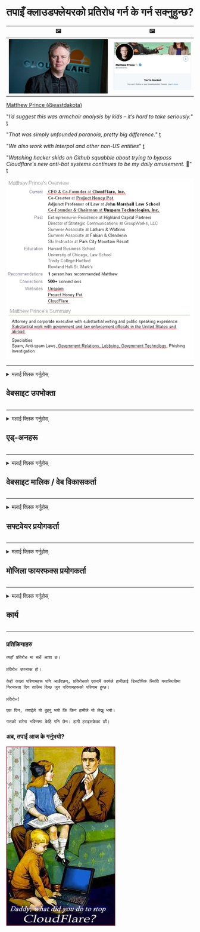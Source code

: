 # तपाइँ क्लाउडफ्लेयरको प्रतिरोध गर्न के गर्न सक्नुहुन्छ?

| 🖼 | 🖼 |
| --- | --- |
| ![](image/matthew_prince.jpg) | ![](image/blockedbymatthewprince.jpg) |

[Matthew Prince (@eastdakota)](https://twitter.com/eastdakota)

"*I’d suggest this was armchair analysis by kids – it’s hard to take seriously.*" [t](https://www.theguardian.com/technology/2015/nov/19/cloudflare-accused-by-anonymous-helping-isis)

"*That was simply unfounded paranoia, pretty big difference.*"  [t](https://twitter.com/xxdesmus/status/992757936123359233)

"*We also work with Interpol and other non-US entities*" [t](https://twitter.com/eastdakota/status/1203028504184360960)

"*Watching hacker skids on Github squabble about trying to bypass Cloudflare's new anti-bot systems continues to be my daily amusement.* 🍿" [t](https://twitter.com/eastdakota/status/1273277839102656515)


![](image/whoismp.jpg)

---


<details>
<summary>मलाई क्लिक गर्नुहोस्

## वेबसाइट उपभोक्ता
</summary>


- यदि तपाइँलाई मनपर्ने वेबसाइटले क्लाउडफ्लेयर प्रयोग गरिरहेको छ भने, उनीहरूलाई क्लाउडफ्लेयर प्रयोग नगर्न भन्नुहोस्।
  - फेसबुक, रेडडिट, ट्विटर वा म्यास्टोडन जस्ता सामाजिक मिडियामा ह्वाइनिंगले कुनै फरक पार्दैन। [कार्यहरू ह्यासट्यागभन्दा ठूलो हुन्छन्।](https://twitter.com/phyzonloop/status/1274132092490862594)
  - वेबसाइट मालिकलाई सम्पर्क गर्न कोशिस गर्नुहोस् यदि तपाईं आफूलाई उपयोगी बनाउन चाहानुहुन्छ भने।

[क्लाउडफ्लेयरले भने](https://github.com/Eloston/ungoogled-chromium/issues/783):
```
हामी तपाईंलाई सिफारिस गर्दछौं कि तपाईं विशिष्ट सेवाहरू वा साइटहरू जुन तपाईं यस मुद्दामा चलाउनुहुन्छ र तपाईंको अनुभव साझा गर्नका लागि प्रशासकहरूसँग सम्पर्क राख्नुहोस्।
```

[यदि तपाईं यसको लागि सोध्दैनन्, वेबसाइट मालिकलाई यो समस्या कहिले पनि थाहा हुँदैन।](PEOPLE.md)

![](image/liberapay.jpg)

[सफल उदाहरण](https://counterpartytalk.org/t/turn-off-cloudflare-on-counterparty-co-plz/164/5).<br>
तिमीलाई समस्या छ? [अब आफ्नो आवाज उठाउनुहोस्।](https://github.com/maraoz/maraoz.github.io/issues/1) तल उदाहरण।

```
तपाईं केवल कर्पोरेट सेन्सरशिप र सामूहिक निगरानीमा मद्दत गर्दै हुनुहुन्छ।
https://codeberg.org/crimeflare/cloudflare-tor/src/branch/master/README.md
```

```
तपाईंको वेब पृष्ठ क्लाउडफ्लेयरको गोपनीयता-दुरुपयोग निजी पर्खाल-बगैंचामा छ।
https://codeberg.org/crimeflare/cloudflare-tor/
```

- वेबसाइटको गोपनीयता नीति पढ्न केहि समय लिनुहोस्।
  - यदि वेबसाइट क्लाउडफ्लेयर पछाडि छ वा वेबसाइटले क्लाउडफ्लेयरमा जडान गरिएका सेवाहरू प्रयोग गरिरहेको छ।

यसले "क्लाउडफ्लेयर" के हो बुझाउनु पर्छ, र क्लाउडफ्लेयरको साथ तपाईंको डाटा साझा गर्न अनुमतिको लागि सोध्नु पर्छ। त्यसो गर्न असफल भएमा विश्वास भंग हुनेछ र प्रश्नमा रहेको वेबसाइटलाई वेवास्ता गर्नुपर्छ।

[एक स्वीकार्य गोपनीयता नीति उदाहरण यहाँ छ](https://archive.is/bDlTz) ("Subprocessors" > "Entity Name")

```
मैले तपाईंको गोपनीयता नीति पढेको छु र क्लाउडफ्लेयर शब्द भेटिन।
यदि तपाईं क्लाउडफ्लेयरमा मेरो डाटा फीड गर्न जारी राख्नुहुन्छ भने म तपाईंसँग डाटा साझेदारी गर्न अस्वीकार गर्दछु।
https://codeberg.org/crimeflare/cloudflare-tor/
```

यो गोपनीयता नीतिको उदाहरण हो जसमा क्लाउडफ्लेयर शब्द छैन।
[Liberland Jobs](https://archive.is/daKIr) [privacy policy](https://docsend.com/view/feiwyte):

![](image/cfwontobey.jpg)

क्लाउडफ्लेयरको आफ्नै गोपनीयता नीति छ।
[क्लाउडफ्लेयरले doxxing व्यक्तिहरूलाई माया गर्दछ।](https://www.reddit.com/r/GamerGhazi/comments/2s64fe/be_wary_reporting_to_cloudflare/)

वेबसाइटको साइनअप फारमको लागि यहाँ एक राम्रो उदाहरण छ।
AFAIK, शून्य वेबसाइटले यो गर। के तपाईं तिनीहरूलाई विश्वास गर्नुहुन्छ?

```
"XYZ का लागि साइन अप गर्नुहोस्" क्लिक गरेर, तपाईं हाम्रो सेवा सर्तहरू र गोपनीयता कथनलाई मन्जुर गर्नुहुन्छ।
तपाईं क्लाउडफ्लेयरको साथ आफ्नो डाटा साझा गर्न सहमत गर्नुहुन्छ र क्लाउडफ्लेयरको गोपनीयता कथनमा पनि सहमत हुनुहुन्छ।
यदि क्लाउडफ्लेयरले तपाईंको जानकारी लीक गर्दछ वा तपाईंलाई हाम्रो सर्भरहरूमा जडान हुन दिदैन भने, यो हाम्रो गल्ती होईन। [*]

[ साइन अप ] [ म असहमत ]
```
[*] [PEOPLE.md](PEOPLE.md)


- तिनीहरूको सेवा प्रयोग नगर्न प्रयास गर्नुहोस्। याद गर्नुहोस् तपाइँ क्लाउडफ्लेयर द्वारा हेरिरहनुभएको छ।
  - ["I'm in your TLS, sniffin' your passworz"](image/iminurtls.jpg)

- अन्य वेबसाइटको लागि खोजी गर्नुहोस्। त्यहाँ इन्टरनेटमा विकल्प र अवसरहरू छन्!

- दैनिक आधारमा टोर प्रयोग गर्न आफ्ना साथीहरूलाई राजी गर्नुहोस्।
  - बेनामी खुला इन्टरनेटको मानक हुनुपर्दछ!
  - [याद गर्नुहोस् कि टोर प्रोजेक्टले यस परियोजनालाई नमनपराउँदछ।](HISTORY.md)

</details>

------

<details>
<summary>मलाई क्लिक गर्नुहोस्

## एड्-अनहरू
</summary>

- यदि तपाइँको ब्राउजर फायरफक्स, टोर ब्राउजर, वा Ungoogled क्रोमियम तल यी एड्-अनहरू मध्ये एक प्रयोग गर्नुहोस्।
  - यदि तपाईं अन्य नयाँ एड-ऑन थप्न चाहानुहुन्छ भने यसका बारे पहिला सोध्नुहोस्।


| नाम | विकासकर्ता | समर्थन | ब्लक गर्न सक्दछ | सूचित गर्न सक्दछ | Chrome |
| -------- | -------- | -------- | -------- | -------- | -------- |
| [Bloku Cloudflaron MITM-Atakon](subfiles/about.bcma.md) | #Addon | [ ? ](README.md) | **हो**     | **हो**     |  **हो** |
| [Ĉu ligoj estas vundeblaj al MITM-atako?](subfiles/about.ismm.md) | #Addon | [ ? ](README.md) | होईन     | **हो**     |  **हो** |
| [Ĉu ĉi tiuj ligoj blokos Tor-uzanton?](subfiles/about.isat.md) | #Addon | [ ? ](README.md) | होईन     | **हो**     |  **हो** |
| [Block Cloudflare MITM Attack](https://trac.torproject.org/projects/tor/attachment/ticket/24351/block_cloudflare_mitm_attack-1.0.14.1-an%2Bfx.xpi)<br>[**DELETED BY TOR PROJECT**](HISTORY.md) | nullius | [ ? ](tool/block_cloudflare_mitm_fx), [Link](README.md) | **हो**     | **हो**     |  होईन |
| [TPRB](http://34ahehcli3epmhbu2wbl6kw6zdfl74iyc4vg3ja4xwhhst332z3knkyd.onion/) | Sw | [ ? ](http://34ahehcli3epmhbu2wbl6kw6zdfl74iyc4vg3ja4xwhhst332z3knkyd.onion/) | **हो**     | **हो**     |  होईन |
| [Detect Cloudflare](https://addons.mozilla.org/en-US/firefox/addon/detect-cloudflare/) | Frank Otto | [ ? ](https://github.com/traktofon/cf-detect) | होईन     | **हो**     |  होईन |
| [True Sight](https://addons.mozilla.org/en-US/firefox/addon/detect-cloudflare-plus/) | claustromaniac | [ ? ](https://github.com/claustromaniac/detect-cloudflare-plus) | होईन     | **हो**     |  होईन |
| [Which Cloudflare datacenter am I visiting?](https://addons.mozilla.org/en-US/firefox/addon/cf-pop/) | 依云 | [ ? ](https://github.com/lilydjwg/cf-pop) | होईन     | **हो**     |  होईन |


- "डीसेन्ट्रालेइज" "CDNJS (क्लाउडफ्लेयर)" मा जडान रोक्न सक्दछ।
  - यसले नेटवर्कहरूमा पुग्न धेरै अनुरोधहरूलाई रोक्छ, र साइटहरू बिच्छेद गर्न स्थानीय फाईलहरू पुर्‍याउँछ।
  - विकासकर्ताले जवाफ दियो: "[very concerning indeed](https://github.com/Synzvato/decentraleyes/issues/236#issuecomment-352049501)", "[widespread usage severely centralizes the web](https://github.com/Synzvato/decentraleyes/issues/251#issuecomment-366752049)"

- [तपाइँ तपाइँको प्रमाणपत्र प्राधिकरण (CA) बाट क्लाउडफ्लेयर प्रमाणपत्र हटाउन वा अविश्वास गर्न सक्नुहुन्छ।](https://www.ssl.com/how-to/remove-root-certificate-firefox/)

</details>

------

<details>
<summary>मलाई क्लिक गर्नुहोस्

## वेबसाइट मालिक / वेब विकासकर्ता
</summary>


![](image/word_cloudflarefree.jpg)

- क्लाउडफ्लेयर समाधान, अवधि प्रयोग नगर्नुहोस्।
  - तपाई त्यो भन्दा राम्रो गर्न सक्नुहुन्छ, हैन? [क्लाउडफ्लेयर सदस्यताहरू, योजनाहरू, डोमेनहरू, वा खाताहरू हटाउने तरिका यहाँ छ।](https://support.cloudflare.com/hc/en-us/articles/200167776-Removing-subscriptions-plans-domains-or-accounts)

| 🖼 | 🖼 |
| --- | --- |
| ![](image/htmlalertcloudflare.jpg) | ![](image/htmlalertcloudflare2.jpg) |

- थप ग्राहकहरू चाहनुहुन्छ? तिमीलाई थाहा छ के गर्ने। स "्केत "रेखाको माथि" हो।
  - [नमस्कार, तपाईंले "हामी तपाईंको गोपनीयतालाई गम्भीर रूपमा लिन्छौं" लेखे तर मैले "त्रुटि 3०3 निषेधित बेनामी प्रोक्सीलाई अनुमति छैन" मिल्यो।](https://it.slashdot.org/story/19/02/19/0033255/stop-saying-we-take-your-privacy-and-security-seriously) किन तपाईं Tor वा VPN रोक्दै हुनुहुन्छ? [र तपाईं किन अस्थायी ईमेलहरू रोक्दै हुनुहुन्छ?](http://nomdjgwjvyvlvmkolbyp3rocn2ld7fnlidlt2jjyotn3qqsvzs2gmuyd.onion/mail/)

![](image/anonexist.jpg)

- क्लाउडफ्लेयर प्रयोग गर्दा आउटेजको सम्भावना बढ्नेछ। यदि तपाईंको सर्वर तल छ वा क्लाउडफ्लेयर तल छ भने आगन्तुकहरूले तपाईंको वेबसाइटमा पहुँच गर्न सक्दैनन्।
  - [के तपाई वास्तवमै क्लाउडफ्लेयर कहिल्यै तल झर्दैन भन्ने सोच्नुहुन्छ?](https://www.ibtimes.com/cloudflare-down-not-working-sites-producing-504-gateway-timeout-errors-2618008) [Another](https://twitter.com/Jedduff/status/1097875615997399040) [sample](https://twitter.com/search?f=tweets&vertical=default&q=Cloudflare%20is%20having%20problems). [Need more](PEOPLE.md)?

![](image/cloudflareinternalerror.jpg)

- तपाईंको "एपीआई सेवा", "सफ्टवेयर अद्यावधिक सर्भर" वा "आरएसएस फिड" प्रोक्सी गर्न क्लाउडफ्लेयर प्रयोग गर्नाले तपाइँको ग्राहकलाई हानी गर्छ। एक ग्राहकले तपाईलाई बोलाए र भन्यो "म तपाईको एपीआई अब प्रयोग गर्न सक्दिन", र तपाईलाई केहि थाहा छैन के भइरहेको छ। क्लाउडफ्लेयरले चुपचाप तपाईंको ग्राहकलाई रोक्न सक्छ। तपाईं यो ठीक छ जस्तो लाग्छ?
  - त्यहाँ धेरै आरएसएस पाठक ग्राहक र आरएसएस रिडर अनलाइन सेवा छन्। यदि तपाईं व्यक्तिहरूलाई सदस्यता लिन अनुमति दिनुहुन्न भने तपाईं किन RSS फिड प्रकाशित गर्दै हुनुहुन्छ?

![](image/rssfeedovercf.jpg)

- के तपाईंलाई HTTPS प्रमाणपत्र चाहिन्छ? "ले एन्क्रिप्ट गर्नुहोस्" प्रयोग गर्नुहोस् वा यसलाई सीए कम्पनीबाट खरीद गर्नुहोस्।

- के तपाईंलाई DNS सर्भर चाहिन्छ? तपाईंको आफ्नै सर्भर सेट अप गर्न सक्नुहुन्न? कसरी उनीहरूको बारेमा: [Hurricane Electric Free DNS](https://dns.he.net/), [Dyn.com](https://dyn.com/dns/), [1984 Hosting](https://www.1984hosting.com/), [Afraid.Org (व्यवस्थापक तपाईंको खाता मेटाउनुहोस् यदि तपाईं TOR प्रयोग गर्नुहुन्छ)](https://freedns.afraid.org/)

- होस्टिंग सेवा खोज्दै हुनुहुन्छ? नि: शुल्क मात्र? कसरी उनीहरूको बारेमा: [Onion Service](http://vww6ybal4bd7szmgncyruucpgfkqahzddi37ktceo3ah7ngmcopnpyyd.onion/en/security/network-security/tor/onionservices-best-practices), [Free Web Hosting Area](https://freewha.com/), [Autistici/Inventati Web Site Hosting](https://www.autinv5q6en4gpf4.onion/services/website), [Github Pages](https://pages.github.com/), [Surge](https://surge.sh/)
  - [क्लाउडफ्लेयरको विकल्प](subfiles/cloudflare-alternatives.md)

- के तपाइँ "क्लाउडफ्लेयर-ipfs.com" प्रयोग गर्दै हुनुहुन्छ? [के तपाईंलाई क्लाउडफ्लेयर आईपीएफएस खराब छ थाहा छ?](PEOPLE.md)

- वेब अनुप्रयोग फायरवाल स्थापना गर्नुहोस् जस्तै OWASP र Fail2Ban तपाईंको सर्वरमा र यसलाई राम्रोसँग कन्फिगर गर्नुहोस्।
  - टोर रोक्नु भनेको समाधान होईन। केवल सानो नराम्रो प्रयोगकर्ताहरूका लागि सबैलाई सजाय नदिनुहोस्।

- पुन: निर्देशित गर्नुहोस् वा "क्लाउडफ्लेयर वार्प" प्रयोगकर्ताहरूलाई तपाईंको वेबसाइट पहुँच गर्नबाट रोक्नुहोस्। र एक कारण प्रदान गर्नुहोस् यदि तपाईं सक्नुहुन्छ भने।

> आईपी ​​सूची: "[क्लाउडफ्लेयरको हालको आईपी दायरा](cloudflare_inc/)"

> A: केवल तिनीहरूलाई ब्लक गर्नुहोस्

```
server {
...
deny 173.245.48.0/20;
deny 103.21.244.0/22;
deny 103.22.200.0/22;
deny 103.31.4.0/22;
deny 141.101.64.0/18;
deny 108.162.192.0/18;
deny 190.93.240.0/20;
deny 188.114.96.0/20;
deny 197.234.240.0/22;
deny 198.41.128.0/17;
deny 162.158.0.0/15;
deny 104.16.0.0/12;
deny 172.64.0.0/13;
deny 131.0.72.0/22;
deny 2400:cb00::/32;
deny 2606:4700::/32;
deny 2803:f800::/32;
deny 2405:b500::/32;
deny 2405:8100::/32;
deny 2a06:98c0::/29;
deny 2c0f:f248::/32;
...
}
```

> B: चेतावनी पृष्ठमा पुन: निर्देशित गर्नुहोस्

```
http {
...
geo $iscf {
default 0;
173.245.48.0/20 1;
103.21.244.0/22 1;
103.22.200.0/22 1;
103.31.4.0/22 1;
141.101.64.0/18 1;
108.162.192.0/18 1;
190.93.240.0/20 1;
188.114.96.0/20 1;
197.234.240.0/22 1;
198.41.128.0/17 1;
162.158.0.0/15 1;
104.16.0.0/12 1;
172.64.0.0/13 1;
131.0.72.0/22 1;
2400:cb00::/32 1;
2606:4700::/32 1;
2803:f800::/32 1;
2405:b500::/32 1;
2405:8100::/32 1;
2a06:98c0::/29 1;
2c0f:f248::/32 1;
}
...
}

server {
...
if ($iscf) {rewrite ^ https://example.com/cfwsorry.php;}
...
}

<?php
header('HTTP/1.1 406 Not Acceptable');
echo <<<CLOUDFLARED
Thank you for visiting ourwebsite.com!<br />
We are sorry, but we can't serve you because your connection is being intercepted by Cloudflare.<br />
Please read https://codeberg.org/crimeflare/cloudflare-tor for more information.<br />
CLOUDFLARED;
die();
```

- टोर प्याज सेवा सेट गर्नुहोस् वा I2P insite यदि तपाईं स्वतन्त्रतामा विश्वास गर्नुहुन्छ र अज्ञात प्रयोगकर्ताहरूलाई स्वागत गर्नुहुन्छ।

- अन्य क्लियरनेट / टोर डुअल वेबसाइट अपरेटरहरूको सल्लाह लिनुहोस् र अज्ञात साथीहरू बनाउनुहोस्!

</details>

------

<details>
<summary>मलाई क्लिक गर्नुहोस्

## सफ्टवेयर प्रयोगकर्ता
</summary>


- Discord ले क्लाउडफ्लेयर प्रयोग गरिरहेको छ। विकल्पहरू? हामी सुझाव दिन्छौं [**Briar** (Android)](https://f-droid.org/en/packages/org.briarproject.briar.android/), [Ricochet (PC)](https://ricochet.im/), [Tox + Tor (Android/PC)](https://tox.chat/download.html)
  - ब्रायरले टोरे डेमोन समावेश गर्दछ त्यसैले तपाईं ओर्बोट स्थापना गर्नुपर्दैन।
  - Qwtch विकासकर्ताहरू, खुला गोपनीयता, सूचना बिना तिनीहरूको गिट सेवाबाट स्टप_क्लाउडफ्लेयर परियोजना मेटाइयो।

- यदि तपाईं डेबियन GNU / लिनक्स, वा कुनै डेरिभेटिभ प्रयोग गर्नुहुन्छ भने, सदस्यता लिनुहोस्: [bug #831835](https://bugs.debian.org/cgi-bin/bugreport.cgi?bug=831835). र यदि तपाईं सक्नुहुन्छ भने प्याच प्रमाणित गर्न मद्दत गर्नुहोस्, र मर्मतकर्तालाई सहि निष्कर्षमा पुग्न मद्दत गर्नुहोस् कि यो स्वीकार्नुपर्दछ।

- सँधै यी ब्राउजरहरूको सिफारिस गर्नुहोस्।

| नाम | विकासकर्ता | समर्थन | टिप्पणी |
| -------- | -------- | -------- | -------- |
| [Ungoogled-Chromium](https://ungoogled-software.github.io/ungoogled-chromium-binaries/) | Eloston | [ ? ](https://github.com/Eloston/ungoogled-chromium) | PC (Win, Mac, Linux)  _!Tor_ |
| [Bromite](https://www.bromite.org/fdroid) | Bromite | [ ? ](https://github.com/bromite/bromite/issues) | Android  _!Tor_ |
| [Tor Browser](https://www.torproject.org/download/) | Tor Project | [ ? ](https://support.torproject.org/) | PC (Win, Mac, Linux)  _Tor_|
| [Tor Browser Android](https://www.torproject.org/download/) | Tor Project | [ ? ](https://support.torproject.org/) | Android  _Tor_|
| [Onion Browser](https://itunes.apple.com/us/app/onion-browser/id519296448?mt=8) | Mike Tigas | [ ? ](https://github.com/OnionBrowser/OnionBrowser/issues) | Apple iOS  _Tor_|
| [GNU/Icecat](https://www.gnu.org/software/gnuzilla/) | GNU | [ ? ](https://www.gnu.org/software/gnuzilla/) | PC (Linux) |
| [IceCatMobile](https://f-droid.org/en/packages/org.gnu.icecat/) | GNU | [ ? ](https://lists.gnu.org/mailman/listinfo/bug-gnuzilla) | Android |
| [Iridium Browser](https://iridiumbrowser.de/about/) | Iridium | [ ? ](https://github.com/iridium-browser/iridium-browser/) | PC (Win, Mac, Linux, OpenBSD) |


अन्य सफ्टवेयरको गोपनीयता अपूर्ण छ। यसको मतलब टोर ब्राउजर "उत्तम" छैन।
कुनै 100% सुरक्षित छैन न त 100% निजी र इन्टरनेट र प्रविधि मा निजी छ।

- टोर प्रयोग गर्न चाहनुहुन्न? तपाईं टोर डेमनको साथ कुनै पनि ब्राउजर प्रयोग गर्न सक्नुहुनेछ।
  - [नोट गर्नुहोस् कि टोर प्रोजेक्टले यो मनपर्दैन।](https://support.torproject.org/tbb/tbb-9/) टोर ब्राउजर प्रयोग गर्नुहोस् यदि तपाईं त्यसो गर्न सक्षम हुनुहुन्छ भने।
- [टोरको साथ क्रोमियम कसरी प्रयोग गर्ने](subfiles/chromium_tor.md)


अर्को सफ्टवेयरको गोपनीयता बारे कुरा गरौं।

- [यदि तपाईंले वास्तवमै फायरफक्स प्रयोग गर्न आवश्यक छ भने, "फायरफक्स ईएसआर" छान्नुहोस्।](https://www.mozilla.org/en-US/firefox/organizations/)
  - [फायरफक्स - स्पाइवेयर वाचडग](https://spyware.neocities.org/articles/firefox.html)
  - [फायरफक्सले स्वतन्त्र बोली अस्वीकार गर्दछ, स्वतन्त्र बोलीमा प्रतिबन्ध लगाउँछ](https://web.archive.org/web/20200423010026/https://reclaimthenet.org/firefox-rejects-free-speech-bans-free-speech-commenting-plugin-dissenter-from-its-extensions-gallery/)
  - ["१००+ डाउनभोटहरू। यस्तो देखिन्छ कि एक सफ्टवेयर कम्पनीलाई टाँस्न को लागी ... सफ्टवेयर आजकल धेरै धेरै छ।"](https://old.reddit.com/r/firefox/comments/gutdiw/weve_got_work_to_do_the_mozilla_blog/fslbbb6/)
  - [ओह, किन फायरफक्सले मेरो यूआरएल बारमा प्रायोजित लिंकहरू देखाउँदै छ?](https://www.reddit.com/r/firefox/comments/jybx2w/uh_why_is_firefox_showing_me_sponsored_links_in/)
  - [मोजिला - शैतान अवतार](https://digdeeper.neocities.org/ghost/mozilla.html)

- [याद गर्नुहोस्, मोजिल्लाले क्लाउडफ्लेयर सेवा प्रयोग गरिरहेको छ।](https://www.robtex.com/dns-lookup/www.mozilla.org) [तिनीहरू आफ्नो उत्पादनमा क्लाउडफ्लेयरको डीएनएस सेवा पनि प्रयोग गरिरहेछन्।](https://www.theregister.co.uk/2018/03/21/mozilla_testing_dns_encryption/)

- [मोजिलाले आधिकारिक रूपमा यो टिकट अस्वीकार गर्‍यो।](https://bugzilla.mozilla.org/show_bug.cgi?id=1426618)

- [फायरफक्स फोकस एक मजाक हो।](https://github.com/mozilla-mobile/focus-android/issues/1743) [तिनीहरूले टेलमेट्री बन्द गर्ने वाचा गरे तर तिनीहरूले यो परिवर्तन गरे।](https://github.com/mozilla-mobile/focus-android/issues/4210)

- [पालेमुन / बेसिलिस्क विकासकर्ताले क्लाउडफ्लेयर मन पराउँछन्।](https://github.com/mozilla-mobile/focus-android/issues/1743#issuecomment-345993097)
  - [प्याले मूनको आर्काइभ सर्वरले १ware महिनासम्म ह्याक गरेर मालवेयर फैलायो](https://www.reddit.com/r/privacytoolsIO/comments/cc808y/pale_moons_archive_server_hacked_and_spread/)
  - उहाँ टोर प्रयोगकर्ताहरूलाई पनि घृणा गर्नुहुन्छ - "[यो टोर तिर शत्रुतापूर्ण गरौं। मलाई लाग्छ धेरै साइटहरू यसको अत्यधिक दुरुपयोग कारकलाई विचार गर्दै टोर प्रति शत्रुतापूर्ण हुनुपर्दछ।](https://github.com/yacy/yacy_search_server/issues/314#issuecomment-565932097)"

- [वाटरफक्समा गम्भीर "फोन होम" समस्या छ](https://spyware.neocities.org/articles/waterfox.html)

- [गुगल क्रोम एक स्पाइवेयर हो।](https://www.gnu.org/proprietary/malware-google.en.html)
  - [गुगलले तपाईंको गतिविधि प्रोफाइल गर्दछ।](https://spyware.neocities.org/articles/chrome.html)

- [SRWare Iron धेरै फोन घर जडान बनाउन।](https://spyware.neocities.org/articles/iron.html) यो गुगल डोमेनमा पनि जडान गर्दछ।

- [बहादुर ब्राउजर व्हाइटलिस्ट फेसबुक / ट्विटर ट्र्याकरहरू।](https://www.bleepingcomputer.com/news/security/facebook-twitter-trackers-whitelisted-by-brave-browser/)
  - [यहाँ थप मुद्दाहरू छन्।](https://spyware.neocities.org/articles/brave.html)
  - [binance सम्बद्ध आईडी](https://twitter.com/cryptonator1337/status/1269594587716374528)

- [माईक्रोसफ्ट एजले फेसबुकको उपयोगकर्ताको पछाडि फ्ल्यास कोड चलाउन दिन्छ।](https://www.zdnet.com/article/microsoft-edge-lets-facebook-run-flash-code-behind-users-backs/)

- [भिवालदीले तपाइँको गोपनीयतालाई आदर गर्दैन।](https://spyware.neocities.org/articles/vivaldi.html)

- [ओपेरा स्पायवेयर स्तर: अत्यधिक उच्च](https://spyware.neocities.org/articles/opera.html)

- Apple iOS: [तपाइँ आईओएस मा सबै मा उपयोग गर्नु हुँदैन, मुख्य किनभने यो मालवेयर हो।](https://www.gnu.org/proprietary/malware-apple.html)

त्यसकारण हामी माथि तालिका मात्र सिफारिस गर्दछौं। अरु केही छैन।

</details>

------

<details>
<summary>मलाई क्लिक गर्नुहोस्

## मोजिला फायरफक्स प्रयोगकर्ता
</summary>


- "फायरफक्स नाइटली" ले अप्ट-आउट विधि बिना मोजिला सर्भरहरूमा डिबग-स्तर जानकारी पठाउँदछ।
  - [मोजिला सर्भरहरू क्लाउडफ्लेयरमा छन्](https://www.digwebinterface.com/?hostnames=www.mozilla.org%0D%0Amozilla.cloudflare-dns.com&type=&ns=resolver&useresolver=8.8.4.4&nameservers=)

- फायरफक्सलाई मोजिला सर्भरहरूमा जडान हुन निषेध गर्न सम्भव छ।
  - [मोजिलाको नीति-टेम्प्लेट गाइड](https://github.com/mozilla/policy-templates/blob/master/README.md)
  - दिमागमा राख्नुहोस् कि यो ट्रिकले पछिल्लो संस्करणमा काम गर्न रोक्न सक्दछ किनकि मोजिला आफैले स्वेतसूची गर्न मनपराउँदछ।
  - तिनीहरूलाई पूर्ण रूपमा रोक्न फायरवाल र DNS फिल्टर प्रयोग गर्नुहोस्।

"`/distribution/policies.json`"

>     "WebsiteFilter": {
> 		"Block": [
> 		"*://*.mozilla.com/*",
> 		"*://*.mozilla.net/*",
> 		"*://*.mozilla.org/*",
> 		"*://webcompat.com/*",
> 		"*://*.firefox.com/*",
> 		"*://*.thunderbird.net/*",
> 		"*://*.cloudflare.com/*"
> 		]
>     },


- ~~Mozilla को ट्र्याकरमा बग रिपोर्ट गर्नुहोस्, उनीहरूलाई क्लाउडफ्लेयर प्रयोग नगर्न भन्दै।~~ त्यहाँ बगजिलामा बग रिपोर्ट थियो। धेरै व्यक्तिहरू उनीहरूको चिन्ता पोष्ट गरियो, तर बग २०१ 2018 मा प्रशासकद्वारा लुकाइएको थियो।

- तपाईं फायरफक्समा DoH असक्षम गर्न सक्नुहुन्छ।
  - [फायरफक्सको पूर्वनिर्धारित DNS प्रदायक परिवर्तन गर्नुहोस्](subfiles/change-firefox-dns.md)

![](image/firefoxdns.jpg)

- [यदि तपाईं गैर- ISP DNS प्रयोग गर्न चाहानुहुन्छ भने, OpenNIC Tier2 DNS सेवा वा कुनै पनि गैर-क्लाउडफ्लेयर DNS सेवाहरूको प्रयोग गर्ने बारे विचार गर्नुहोस्।](https://wiki.opennic.org/start)
![](image/opennic.jpg)
  - DNS का साथ क्लाउडफ्लेयर रोक्नुहोस्। [Crimeflare DNS](https://dns.crimeflare.eu.org/)

- तपाईं टोरलाई DNS रिजल्भरको रूपमा प्रयोग गर्न सक्नुहुनेछ। [यदि तपाईं टोर विशेषज्ञ हुनुहुन्न भने, यहाँ प्रश्न सोध्नुहोस्।](https://tor.stackexchange.com/)

> **कसरी?**
> 1. Tor डाउनलोड गर्नुहोस् र तपाईंको कम्प्युटरमा स्थापना गर्नुहोस्।
> 2. यस लाइनलाई "torrc" फाईलमा थप्नुहोस्।
> DNSPort 127.0.0.1:53
> 3. पुनः सुरु गर्नुहोस्
> 4. तपाइँको कम्प्युटरको DNS सर्भर "१२7.०.०.१" मा सेट गर्नुहोस्।

</details>

------

<details>
<summary>मलाई क्लिक गर्नुहोस्

## कार्य
</summary>


- अरूलाई क्लाउडफ्लेयरको खतराहरूको बारेमा बताउनुहोस्।

- [यो भण्डार सुधार गर्न मद्दत गर्नुहोस्।](https://codeberg.org/crimeflare/cloudflare-tor).
  - दुबै सूचीहरू, यसको बिरूद्ध तर्कहरू र विवरणहरू।

- [कागजात गर्नुहोस् र धेरै सार्वजनिक गर्नुहोस् जहाँ चीजहरू क्लाउडफ्लेयर (र समान कम्पनिहरू) सँग गलत हुन्छन्, निश्चित गर्नुहोस् जब तपाईं यस्तो गर्नुहुँदा यस भण्डारको उल्लेख गर्न निश्चित हुनुहुन्छ।](https://codeberg.org/crimeflare/cloudflare-tor) :)

- टोर डिफल्टद्वारा अधिक व्यक्तिहरू लिनुहोस् ताकि तिनीहरू वेबको अनुभव संसारका विभिन्न भागहरूको दृष्टिकोणबाट गर्न सक्दछन्।

- समूहहरू सुरू गर्नुहोस्, सामाजिक मिडिया र meatspace मा, क्लाउडफ्लेयरबाट संसारलाई स्वतन्त्र गर्न समर्पित।

- जहाँ उपयुक्त छ, यो भण्डारमा यी समूहहरूमा लिंक गर्नुहोस् - यो समूहको रूपमा मिलेर काम गर्ने समन्वयको लागि ठाउँ हुन सक्छ।

- [एक कूप सुरू गर्नुहोस् जुन क्लाउडफ्लेयरको अर्थपूर्ण गैर कर्पोरेट विकल्प प्रदान गर्न सक्दछ।](subfiles/cloudflare-alternatives.md)

- हामीलाई कुनै पनि विकल्पहरू थाहा दिनुहोस् कम्तिमा क्लाउडफ्लेयरको बिरूद्ध बहु-स्तरित रक्षा प्रदान गर्न मद्दतको लागि।

- यदि तपाईं क्लाउडफ्लेयर ग्राहक हुनुहुन्छ भने, आफ्नो गोपनीयता सेटिंग्स सेट गर्नुहोस्, र तिनीहरूलाई उल्ल .्घन गर्न प्रतीक्षा गर्नुहोस्।
  - [त्यसोभए तिनीहरूलाई विरोधी स्प्याम / गोपनीयता उल्ल privacy्घन शुल्क अन्तर्गत ल्याउनुहोस्।](https://twitter.com/thexpaw/status/1108424723233419264)

- यदि तपाईं संयुक्त राज्य अमेरिकामा हुनुहुन्छ र वेबसाइटमा प्रश्न भएको बैंक वा एकाउन्टेन्ट हो भने, ग्र्याम ch लीच – ब्लिली एक्ट, वा अमेरिकन डिसेबिलिटी ऐन अन्तर्गत अमेरिकीहरू बीच कानुनी दवाव ल्याउने प्रयास गर्नुहोस् र हामीलाई कति टाढासम्म पुग्नुहोस् भनेर हामीलाई रिपोर्ट गर्नुहोस्। ।

- यदि वेबसाइट एक सरकारी साइट हो भने अमेरिकी संविधानको पहिलो संशोधन अन्तर्गत कानुनी दवाव ल्याउने प्रयास गर्नुहोस्।

- यदि तपाईं EU नागरिक हुनुहुन्छ भने, सामान्य डाटा संरक्षण नियमन अन्तर्गत तपाईंको व्यक्तिगत जानकारी पठाउन वेबसाइटमा सम्पर्क गर्नुहोस्। यदि उनीहरूले तपाईलाई तपाईको जानकारी दिन अस्वीकार गर्छन् भने त्यो कानूनको उल्ल .्घन हो।

- कम्पनीहरू जसले आफ्नो वेबसाइटमा सेवा प्रस्ताव गर्छन् भनेर उपभोक्ता सुरक्षा संगठन र बीबीबी लाई "झूटा विज्ञापन" को रूपमा रिपोर्ट गर्ने प्रयास गर्नुहोस्। क्लाउडफ्लेयर वेबसाइटहरू क्लाउडफ्लेयर सर्भरहरू द्वारा सेवा गरिन्छ।

- [ITU ले अमेरिकाको सन्दर्भमा सुझाव दिन्छ कि क्लाउडफ्लेयर यति ठूलो हुन थाल्छ कि उनीहरूमाथि विश्वासघात कानून ल्याउन सकिन्छ।](https://www.itu.int/en/ITU-T/Workshops-and-Seminars/20181218/Documents/Geoff_Huston_Presentation.pdf)

- यो GNU GPL संस्करण मा यस्तो सेवा पछाडि स्रोत कोड भण्डारणको बिरूद्ध एउटा प्रावधान समावेश हुन सक्छ, सबै GPLv4 र पछिका प्रोग्रामहरूको लागि आवश्यक छ जुन कम से कम स्रोत कोड टोर प्रयोगकर्ताहरू बिरुद्द भेदभाव नगर्ने माध्यम मार्फत पहुँचयोग्य छ।

</details>

------

### प्रतिक्रियाहरु

```
त्यहाँ प्रतिरोध मा सधैं आशा छ।

प्रतिरोध उपजाऊ हो।

केही काला परिणामहरू पनि आउँदछन्, प्रतिरोधको एकदमै कार्यले हामीलाई डिस्टोपिक स्थिति यथास्थितिमा निरन्तरता दिन तालिम दिन्छ जुन परिणामहरूको परिणाम हुन्छ।

प्रतिरोध!
```

```
एक दिन, तपाईले यो बुझ्नु भयो कि किन हामीले यो लेख्नु भयो।
```

```
यसको बारेमा भविष्यमा केहि पनि छैन। हामी हराइसकेका छौं।
```

### अब, तपाईं आज के गर्नुभयो?


![](image/stopcf.jpg)
